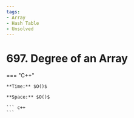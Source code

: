 ```yaml
---
tags:
- Array
- Hash Table
- Unsolved
---
```



# 697. Degree of an Array

=== "C++"

    **Time:** $O()$

    **Space:** $O()$

    ``` c++
    ```